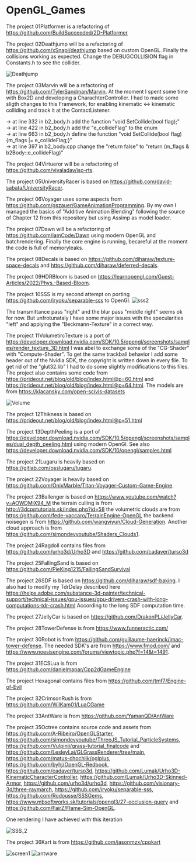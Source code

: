 # OpenGL_Games

The project 01Platformer is a refactoring of https://github.com/BuildSucceeded/2D-Platformer

The project 02Deathjump will be a refactoring of https://github.com/xSnapi/deathjump based on custom OpenGL. Finally the collisions working as expected. Change the DEBUGCOLLISION flag in Constants.h to see the collider.

![Deathjump](https://user-images.githubusercontent.com/30089026/159373182-ca685728-c27f-4c09-83f8-df297a28a900.png)

The project 03Marvin will be a refactoring of https://github.com/TylerSandman/Marvin. At the moment I spent some time with Box2D and developing a CharachterController. I had to made some sligth changes to this Framework, for enabling kinematic <-> kinematic colliding and track it at the ContactListener.

-> at line 332 in b2_body.h add the function "void SetCollide(bool flag);"  
-> at line 422 in b2_body.h add the "e_collideFlag" to the enum  
-> at line 663 in b2_body.h  define the function "void SetCollide(bool flag){m_flags |= e_collideFlag;}"  
-> at line 397 in b2_body.cpp change the "return false" to "return (m_flags & b2Body::e_collideFlag)"

The project 04Virtueror will be a refactoring of https://github.com/vivaladav/iso-rts.

The project 05UniversityRacer is based on https://github.com/david-sabata/UniversityRacer.

The project 06Voyager uses some aspects from https://github.com/gszauer/GameAnimationProgramming. By my own I managed the basics of "Additive Animation Blending" following the source of Chapter 12 from this repository but using Assimp as model loader.

The project 07Dawn will be a refactoring of https://github.com/iamCode/Dawn using modern OpenGL and batchrendering. Finally the core engine is running, becareful at the moment the code is full of memoryleaks.

The project 08Decals is based on https://github.com/diharaw/texture-space-decals and https://github.com/diharaw/deferred-decals.

The project 09HDRBloom is based on https://learnopengl.com/Guest-Articles/2022/Phys.-Based-Bloom.

The project 10SSS is my second attempt on porting https://github.com/iryoku/separable-sss to OpenGl.
![sss2](https://user-images.githubusercontent.com/30089026/212480333-1af139e9-85cb-4611-bfe9-b6b526633fc5.png)

The transmittance pass "right" and the blur pass "middle right" seems ok for now. But unfrotunataly I have some major issues with the specularities "left" and applying the "Beckmann-Texture" in a correct way.

The project 11VolumetircTexture is a port of https://developer.download.nvidia.com/SDK/10.5/opengl/screenshots/samples/render_texture_3D.html I was abel to exchange some of the "CG-Shader" with "Compute-Shader". To get the same trackball behavior I add some header out of the Nvidia SDK, the copyright is written down in every file. To get rid of the "glut32.lib" I had to do some slightly modifications to this files. 
The project also contains some code from https://prideout.net/blog/old/blog/index.html@p=60.html and https://prideout.net/blog/old/blog/index.html@p=64.html. The models are from https://klacansky.com/open-scivis-datasets

![Volume](https://user-images.githubusercontent.com/30089026/213771775-9ea01f87-61a1-4ad5-b60d-87a6a65e5181.png)

The project 12Thikness is based on https://prideout.net/blog/old/blog/index.html@p=51.html

The project 13DepthPeeling is a port of https://developer.download.nvidia.com/SDK/10.5/opengl/screenshots/samples/dual_depth_peeling.html using modern OpenGl. See also https://developer.download.nvidia.com/SDK/10/opengl/samples.html

The project 21Lugaru is heavily based on https://gitlab.com/osslugaru/lugaru.

The project 22Voyager is heavily based on https://github.com/OnixMarble/Titan-Voyager-Custom-Game-Engine.

The project 23Ballenger is based on https://www.youtube.com/watch?v=AOWDMiX94_M the terrain culling is from http://3dcpptutorials.sk/index.php?id=58 the volumetric clouds are from https://github.com/fede-vaccaro/TerrainEngine-OpenGL the backend noisegen is from https://github.com/wangyiyun/Cloud-Generation. Another cloud approach is from https://github.com/simondevyoutube/Shaders_Clouds1.

The project 24Ragdoll contains files from https://github.com/urho3d/Urho3D and https://github.com/cadaver/turso3d

The project 25FallingSand is based on https://github.com/PieKing1215/FallingSandSurvival

The project 26SDF is based on https://github.com/diharaw/sdf-baking. I also had to modify my TdrDelay described here https://helpx.adobe.com/substance-3d-painter/technical-support/technical-issues/gpu-issues/gpu-drivers-crash-with-long-computations-tdr-crash.html According to the long SDF computation time.

The project 27JellyCar is based on https://github.com/DrakonPL/JellyCar. 

The project 28TowerDefense is from https://www.funneractic.com/

The project 30Robot is from https://github.com/guillaume-haerinck/imac-tower-defense. The needed SDK's are from https://www.fmod.com/ and https://www.noesisengine.com/forums/viewtopic.php?f=14&t=1491.

The project 31ECSLua is from https://github.com/danielmapar/Cpp2dGameEngine

The project Hexagonal contains files from https://github.com/tmf7/Engine-of-Evil

The project 32CrimsonRush is from https://github.com/WilKam01/LuaCGame

The project 33AntWare is from https://github.com/YamanQD/AntWare

The project 35Octree contains source code and assets from https://github.com/A-Ribeiro/OpenGLStarter, https://github.com/simondevyoutube/ThreeJS_Tutorial_ParticleSystems, https://github.com/Vulpinii/grass-tutorial_finalcode and https://github.com/LesleyLai/GLGrassRenderer/tree/main, https://github.com/matus-chochlik/oglplus, https://github.com/byhj/OpenGL-Redbook, https://github.com/cadaver/turso3d, https://github.com/Lumak/Urho3D-KinematicCharacterController, https://github.com/Lumak/Urho3D-Skinned-Armor, https://github.com/urho3d/urho3d, https://github.com/visionary-3d/three-raymarch, https://github.com/iryoku/separable-sss, https://github.com/Rodousse/SSSGems, https://www.mbsoftworks.sk/tutorials/opengl3/27-occlusion-query and https://github.com/FairZ/Flame-Sim-OpenGL.

One rendering I have achieved with this iteration

![SSS_2](https://github.com/pohldaniel/OpenGL_Games/assets/30089026/70c913f0-1470-4cbc-b42f-55debead256d)

The project 36Kart is from https://github.com/jasonmzx/cppkart

![screen1](https://github.com/user-attachments/assets/f23bf17f-bba5-4466-8baf-41a91455868d)
![antware](https://github.com/user-attachments/assets/21147167-cc31-4ca4-b68e-88bbfe5314bd)
